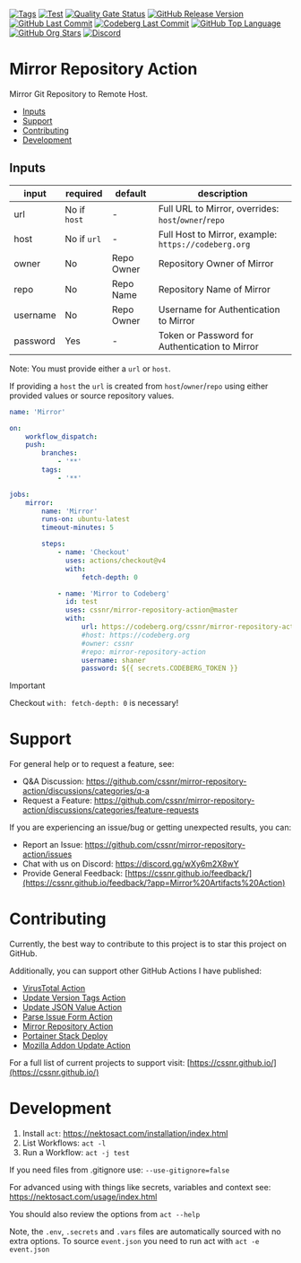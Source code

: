 [![Tags](https://img.shields.io/github/actions/workflow/status/cssnr/mirror-repository-action/tags.yaml?logo=github&logoColor=white&label=tags)](https://github.com/cssnr/mirror-repository-action/actions/workflows/tags.yaml)
[![Test](https://img.shields.io/github/actions/workflow/status/cssnr/mirror-repository-action/test.yaml?logo=github&logoColor=white&label=test)](https://github.com/cssnr/mirror-repository-action/actions/workflows/test.yaml)
[![Quality Gate Status](https://sonarcloud.io/api/project_badges/measure?project=cssnr_mirror-repository-action&metric=alert_status)](https://sonarcloud.io/summary/new_code?id=cssnr_mirror-repository-action)
[![GitHub Release Version](https://img.shields.io/github/v/release/cssnr/mirror-repository-action?logo=github)](https://github.com/cssnr/mirror-repository-action/releases/latest)
[![GitHub Last Commit](https://img.shields.io/github/last-commit/cssnr/mirror-repository-action?logo=github&logoColor=white&label=updated)](https://github.com/cssnr/mirror-repository-action/graphs/commit-activity)
[![Codeberg Last Commit](https://img.shields.io/gitea/last-commit/cssnr/mirror-repository-action/master?gitea_url=https%3A%2F%2Fcodeberg.org%2F&logo=codeberg&logoColor=white&label=updated)](https://codeberg.org/cssnr/mirror-repository-action)
[![GitHub Top Language](https://img.shields.io/github/languages/top/cssnr/mirror-repository-action?logo=htmx&logoColor=white)](https://github.com/cssnr/mirror-repository-action)
[![GitHub Org Stars](https://img.shields.io/github/stars/cssnr?style=flat&logo=github&logoColor=white)](https://cssnr.github.io/)
[![Discord](https://img.shields.io/discord/899171661457293343?logo=discord&logoColor=white&label=discord&color=7289da)](https://discord.gg/wXy6m2X8wY)

# Mirror Repository Action

Mirror Git Repository to Remote Host.

-   [Inputs](#Inputs)
-   [Support](#Support)
-   [Contributing](#Contributing)
-   [Development](#Development)

## Inputs

| input    | required     | default    | description                                          |
| -------- | ------------ | ---------- | ---------------------------------------------------- |
| url      | No if `host` | -          | Full URL to Mirror, overrides: `host`/`owner`/`repo` |
| host     | No if `url`  | -          | Full Host to Mirror, example: `https://codeberg.org` |
| owner    | No           | Repo Owner | Repository Owner of Mirror                           |
| repo     | No           | Repo Name  | Repository Name of Mirror                            |
| username | No           | Repo Owner | Username for Authentication to Mirror                |
| password | Yes          | -          | Token or Password for Authentication to Mirror       |

Note: You must provide either a `url` or `host`.

If providing a `host` the `url` is created from `host`/`owner`/`repo` using either provided values or source repository values.

```yaml
name: 'Mirror'

on:
    workflow_dispatch:
    push:
        branches:
            - '**'
        tags:
            - '**'

jobs:
    mirror:
        name: 'Mirror'
        runs-on: ubuntu-latest
        timeout-minutes: 5

        steps:
            - name: 'Checkout'
              uses: actions/checkout@v4
              with:
                  fetch-depth: 0

            - name: 'Mirror to Codeberg'
              id: test
              uses: cssnr/mirror-repository-action@master
              with:
                  url: https://codeberg.org/cssnr/mirror-repository-action
                  #host: https://codeberg.org
                  #owner: cssnr
                  #repo: mirror-repository-action
                  username: shaner
                  password: ${{ secrets.CODEBERG_TOKEN }}
```

> [!IMPORTANT]  
> Checkout `with: fetch-depth: 0` is necessary!

# Support

For general help or to request a feature, see:

-   Q&A Discussion: https://github.com/cssnr/mirror-repository-action/discussions/categories/q-a
-   Request a Feature: https://github.com/cssnr/mirror-repository-action/discussions/categories/feature-requests

If you are experiencing an issue/bug or getting unexpected results, you can:

-   Report an Issue: https://github.com/cssnr/mirror-repository-action/issues
-   Chat with us on Discord: https://discord.gg/wXy6m2X8wY
-   Provide General
    Feedback: [https://cssnr.github.io/feedback/](https://cssnr.github.io/feedback/?app=Mirror%20Artifacts%20Action)

# Contributing

Currently, the best way to contribute to this project is to star this project on GitHub.

Additionally, you can support other GitHub Actions I have published:

-   [VirusTotal Action](https://github.com/cssnr/virustotal-action)
-   [Update Version Tags Action](https://github.com/cssnr/update-version-tags-action)
-   [Update JSON Value Action](https://github.com/cssnr/update-json-value-action)
-   [Parse Issue Form Action](https://github.com/cssnr/parse-issue-form-action)
-   [Mirror Repository Action](https://github.com/cssnr/mirror-repository-action)
-   [Portainer Stack Deploy](https://github.com/cssnr/portainer-stack-deploy-action)
-   [Mozilla Addon Update Action](https://github.com/cssnr/mozilla-addon-update-action)

For a full list of current projects to support visit: [https://cssnr.github.io/](https://cssnr.github.io/)

# Development

1. Install `act`: https://nektosact.com/installation/index.html
2. List Workflows: `act -l`
3. Run a Workflow: `act -j test`

If you need files from .gitignore use: `--use-gitignore=false`

For advanced using with things like secrets, variables and context see: https://nektosact.com/usage/index.html

You should also review the options from `act --help`

Note, the `.env`, `.secrets` and `.vars` files are automatically sourced with no extra options.
To source `event.json` you need to run act with `act -e event.json`
